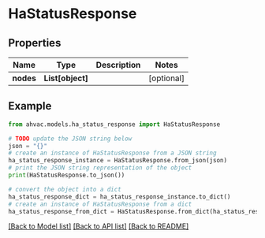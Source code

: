 # HaStatusResponse


## Properties

Name | Type | Description | Notes
------------ | ------------- | ------------- | -------------
**nodes** | **List[object]** |  | [optional] 

## Example

```python
from ahvac.models.ha_status_response import HaStatusResponse

# TODO update the JSON string below
json = "{}"
# create an instance of HaStatusResponse from a JSON string
ha_status_response_instance = HaStatusResponse.from_json(json)
# print the JSON string representation of the object
print(HaStatusResponse.to_json())

# convert the object into a dict
ha_status_response_dict = ha_status_response_instance.to_dict()
# create an instance of HaStatusResponse from a dict
ha_status_response_from_dict = HaStatusResponse.from_dict(ha_status_response_dict)
```
[[Back to Model list]](../README.md#documentation-for-models) [[Back to API list]](../README.md#documentation-for-api-endpoints) [[Back to README]](../README.md)


